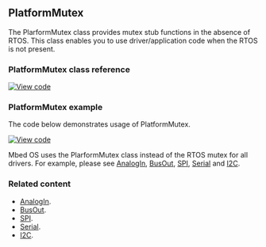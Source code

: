 ## PlatformMutex

The PlarformMutex class provides mutex stub functions in the absence of RTOS. This class enables you to use driver/application code when the RTOS is not present. 

### PlatformMutex class reference

[![View code](https://www.mbed.com/embed/?type=library)](http://os-doc-builder.test.mbed.com/docs/v5.7/mbed-os-api-doxy/class_platform_mutex.html)

### PlatformMutex example

The code below demonstrates usage of PlatformMutex.

[![View code](https://www.mbed.com/embed/?url=https://os.mbed.com/teams/mbed_example/code/mbed-os-example-platform-mutex/)](https://os.mbed.com/teams/mbed_example/code/mbed-os-example-platform-mutex/file/2084d9e90526/main.cpp)

Mbed OS uses the PlarformMutex class instead of the RTOS mutex for all drivers. For example, please see <a href="/docs/v5.6/reference/analogin.html" target="_blank">AnalogIn</a>, <a href="/docs/v5.6/reference/busout.html" target="_blank">BusOut</a>, <a href="/docs/v5.6/reference/spi.html" target="_blank">SPI</a>, <a href="/docs/v5.6/reference/serial.html" target="_blank">Serial</a> and <a href="/docs/v5.6/reference/i2c.html" target="_blank">I2C</a>.

### Related content

- <a href="/docs/v5.6/reference/analogin.html" target="_blank">AnalogIn</a>.
- <a href="/docs/v5.6/reference/busout.html" target="_blank">BusOut</a>. 
- <a href="/docs/v5.6/reference/spi.html" target="_blank">SPI</a>. 
- <a href="/docs/v5.6/reference/serial.html" target="_blank">Serial</a>. 
- <a href="/docs/v5.6/reference/i2c.html" target="_blank">I2C</a>.
